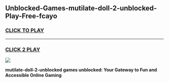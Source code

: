 
## Unblocked-Games-mutilate-doll-2-unblocked-Play-Free-fcayo
<h3>
<a href="https://premium76.site?title=mutilate-doll-2-unblocked&ref=18A1">CLICK TO PLAY</a></h3>
<hr>

<h3>
<a href="https://premium76.site?title=mutilate-doll-2-unblocked&ref=18A1">CLICK 2 PLAY</a>
  
</h3>

<a href="https://premium76.site?title=mutilate-doll-2-unblocked&ref=18A1"><img src="https://clearcache.store/games.png"></a>


**mutilate-doll-2-unblocked games unblocked: Your Gateway to Fun and Accessible Online Gaming**
